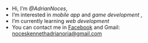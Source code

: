 - Hi, I’m _@AdrianNoces_,
- I’m interested in _mobile app_ and _game development_ ,
- I’m currently learning _web development_
- You can contact me in [Facebook](https://www.facebook.com/adriannotforyou) and Gmail: noceskennethadrianoria@gmail.com
